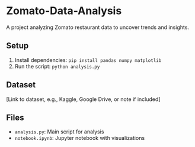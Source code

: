 # Zomato-Data-Analysis
A project analyzing Zomato restaurant data to uncover trends and insights.

## Setup
1. Install dependencies: `pip install pandas numpy matplotlib`
2. Run the script: `python analysis.py`

## Dataset
[Link to dataset, e.g., Kaggle, Google Drive, or note if included]

## Files
- `analysis.py`: Main script for analysis
- `notebook.ipynb`: Jupyter notebook with visualizations

